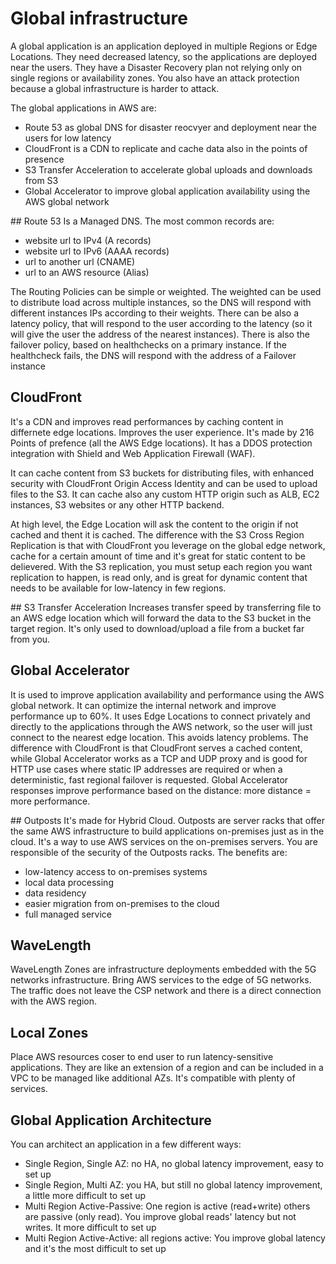 # Global infrastructure
A global application is an application deployed in multiple Regions or Edge Locations. They need decreased latency, so the applications are deployed near the users. They have a Disaster Recovery plan not relying only on single regions or availability zones. You also have an attack protection because a global infrastructure is harder to attack.

The global applications in AWS are:
- Route 53 as global DNS for disaster reocvyer and deployment near the users for low latency
- CloudFront is a CDN to replicate and cache data also in the points of presence
- S3 Transfer Acceleration to accelerate global uploads and downloads from S3
- Global Accelerator to improve global application availability using the AWS global network

## Route 53
Is a Managed DNS. The most common records are:
- website url to IPv4 (A records)
- website url to IPv6 (AAAA records)
- url to another url (CNAME)
- url to an AWS resource (Alias)

The Routing Policies can be simple or weighted. 
The weighted can be used to distribute load across multiple instances, so the DNS will respond with different instances IPs according to their weights. 
There can be also a latency policy, that will respond to the user according to the latency (so it will give the user the address of the nearest instances). 
There is also the failover policy, based on healthchecks on a primary instance. If the healthcheck fails, the DNS will respond with the address of a Failover instance

## CloudFront
It's a CDN and improves read performances by caching content in differnete edge locations. Improves the user experience. It's made by 216 Points of prefence (all the AWS Edge locations). It has a DDOS protection integration with Shield and Web Application Firewall (WAF).

It can cache content from S3 buckets for distributing files, with enhanced security with CloudFront Origin Access Identity and can be used to upload files to the S3. It can cache also any custom HTTP origin such as ALB, EC2 instances, S3 websites or any other HTTP backend.

At high level, the Edge Location will ask the content to the origin if not cached and thent it is cached.
The difference with the S3 Cross Region Replication is that with CloudFront you leverage on the global edge network, cache for a certain amount of time and it's great for static content to be delievered. With the S3 replication, you must setup each region you want replication to happen, is read only, and is great for dynamic content that needs to be available for low-latency in few regions.

## S3 Transfer Acceleration
Increases transfer speed by transferring file to an AWS edge location which will forward the data to the S3 bucket in the target region. It's only used to download/upload a file from a bucket far from you.

## Global Accelerator
It is used to improve application availability and performance using the AWS global network. It can optimize the internal network and improve performance up to 60%. It uses Edge Locations to connect privately and directly to the applications through the AWS network, so the user will just connect to the nearest edge location. This avoids latency problems. The difference with CloudFront is that CloudFront serves a cached content, while Global Accelerator works as a TCP and UDP proxy and is good for HTTP use cases where static IP addresses are required or when a deterministic, fast regional failover is requested.
Global Accelerator responses improve performance based on the distance: more distance = more performance.

## Outposts
It's made for Hybrid Cloud. Outposts are server racks that offer the same AWS infrastructure to build applications on-premises just as in the cloud. It's a way to use AWS services on the on-premises servers. You are responsible of the security of the Outposts racks. The benefits are:
- low-latency access to on-premises systems
- local data processing
- data residency
- easier migration from on-premises to the cloud
- full managed service
  
## WaveLength
WaveLength Zones are infrastructure deployments embedded with the 5G networks infrastructure. Bring AWS services to the edge of 5G networks. The traffic does not leave the CSP network and there is a direct connection with the AWS region.

## Local Zones
Place AWS resources coser to end user to run latency-sensitive applications. They are like an extension of a region and can be included in a VPC to be managed like additional AZs. It's compatible with plenty of services. 

## Global Application Architecture
You can architect an application in a few different ways:
- Single Region, Single AZ: no HA, no global latency improvement, easy to set up 
- Single Region, Multi AZ: you HA, but still no global latency improvement, a little more difficult to set up
- Multi Region Active-Passive: One region is active (read+write) others are passive (only read). You improve global reads' latency but not writes. It more difficult to set up
- Multi Region Active-Active: all regions active: You improve global latency and it's the most difficult to set up